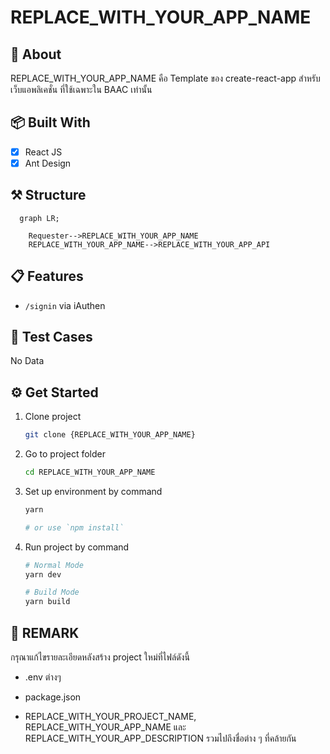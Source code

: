 # REPLACE_WITH_YOUR_APP_NAME

## 📘 About

REPLACE_WITH_YOUR_APP_NAME คือ Template ของ create-react-app สำหรับเว็บแอพลิเคชั่น ที่ใช้เฉพาะใน BAAC เท่านั้น

## 📦 Built With

- [x] React JS
- [x] Ant Design

## ⚒ Structure

```mermaid
  graph LR;

    Requester-->REPLACE_WITH_YOUR_APP_NAME
    REPLACE_WITH_YOUR_APP_NAME-->REPLACE_WITH_YOUR_APP_API
```

## 📋 Features

- `/signin` via iAuthen

## 📝 Test Cases

No Data

## ⚙ Get Started

1. Clone project

    ```bash
    git clone {REPLACE_WITH_YOUR_APP_NAME}
    ```

2. Go to project folder

    ```bash
    cd REPLACE_WITH_YOUR_APP_NAME
    ```

3. Set up environment by command

    ```bash
    yarn

    # or use `npm install`
    ```

4. Run project by command

    ```bash
    # Normal Mode
    yarn dev

    # Build Mode
    yarn build
    ```

## 📌 REMARK

กรุณาแก้ไขรายละเอียดหลังสร้าง project ใหม่ที่ไฟล์ดังนี้

- .env ต่างๆ

- package.json

- REPLACE_WITH_YOUR_PROJECT_NAME, REPLACE_WITH_YOUR_APP_NAME และ REPLACE_WITH_YOUR_APP_DESCRIPTION รวมไปถึงชื่อต่าง ๆ ที่คล้ายกัน
